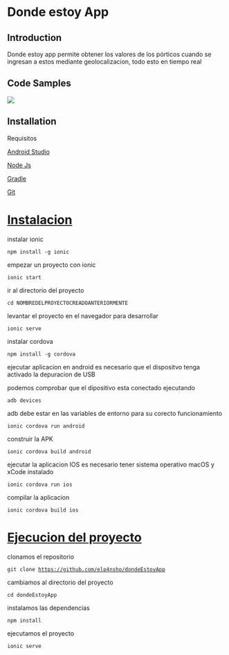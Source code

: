 # Donde estoy App

## Introduction

Donde estoy app permite obtener los valores de los pórticos cuando se ingresan a estos mediante geolocalizacion, todo esto en tiempo real

## Code Samples

<img src="https://static.winc.com.au/pi/aa/a36b46012d02d8fef8c1e512766035621c0afe-207522/full.jpg">


## Installation

Requisitos

<a href="https://developer.android.com/studio">Android Studio</a>

<a href="https://nodejs.org/en/download/">Node Js</a>

<a href="https://gradle.org/releases/">Gradle</a>

<a href="https://git-scm.com/downloads">Git</a>

<h1><u>Instalacion</u></h1>

instalar ionic

<code>npm install -g ionic</code>


empezar un proyecto con ionic

<code>ionic start</code>

ir al directorio del proyecto

<code>cd NOMBREDELPROYECTOCREADOANTERIORMENTE</code>

levantar el proyecto en el navegador para desarrollar


<code>ionic serve</code>


instalar cordova

<code>npm install -g cordova</code>

ejecutar aplicacion en android es necesario que el dispositvo tenga activado la depuracion de USB 

podemos comprobar que el dipositivo esta conectado ejecutando

<code>adb devices</code>

adb debe estar en las variables de entorno para su corecto funcionamiento 


<code>ionic cordova run android</code>


construir la APK 


<code>ionic cordova build android</code>


ejecutar la aplicacion IOS es necesario tener sistema operativo macOS y xCode instalado 

<code>ionic cordova run ios</code>

compilar la aplicacion  

<code>ionic cordova build ios</code>



<h1><u>Ejecucion del proyecto</u></h1>

clonamos el repositorio

<code>git clone https://github.com/elp4nsho/dondeEstoyApp</code>

cambiamos al directorio del proyecto

<code>cd dondeEstoyApp</code>


instalamos las dependencias

<code>npm install</code>


ejecutamos el proyecto

<code>ionic serve</code>








